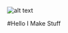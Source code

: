 ![alt text](https://raw.githubusercontent.com/crizzhd1/crizzhd1/main/KoFI%20BANNER.png)

#Hello I Make Stuff
